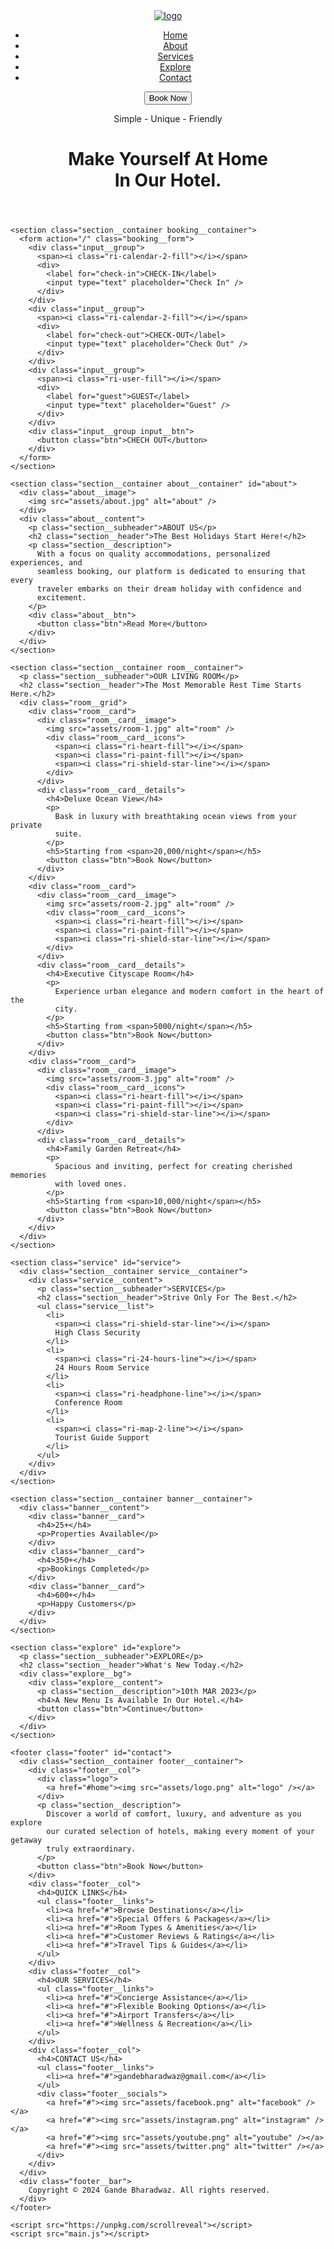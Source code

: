 <!DOCTYPE html>
<html lang="en">
  <head>
    <meta charset="UTF-8" />
    <meta name="viewport" content="width=device-width, initial-scale=1.0" />
    <link
      href="https://cdn.jsdelivr.net/npm/remixicon@4.0.0/fonts/remixicon.css"
      rel="stylesheet"
    />
    <link rel="stylesheet" href="styles.css" />
    <title>Bharadwaz Gande</title>
  </head>
  <body>
    <header class="header">
      <nav>
        <div class="nav__bar">
          <div class="logo">
            <a href="#"><img src="assets/logo.png" alt="logo" /></a>
          </div>
          <div class="nav__menu__btn" id="menu-btn">
            <i class="ri-menu-line"></i>
          </div>
        </div>
        <ul class="nav__links" id="nav-links">
          <li><a href="#home">Home</a></li>
          <li><a href="#about">About</a></li>
          <li><a href="#service">Services</a></li>
          <li><a href="#explore">Explore</a></li>
          <li><a href="#contact">Contact</a></li>
        </ul>
        <button class="btn nav__btn">Book Now</button>
      </nav>
      <div class="section__container header__container" id="home">
        <p>Simple - Unique - Friendly</p>
        <h1>Make Yourself At Home<br />In Our <span>Hotel</span>.</h1>
      </div>
    </header>

    <section class="section__container booking__container">
      <form action="/" class="booking__form">
        <div class="input__group">
          <span><i class="ri-calendar-2-fill"></i></span>
          <div>
            <label for="check-in">CHECK-IN</label>
            <input type="text" placeholder="Check In" />
          </div>
        </div>
        <div class="input__group">
          <span><i class="ri-calendar-2-fill"></i></span>
          <div>
            <label for="check-out">CHECK-OUT</label>
            <input type="text" placeholder="Check Out" />
          </div>
        </div>
        <div class="input__group">
          <span><i class="ri-user-fill"></i></span>
          <div>
            <label for="guest">GUEST</label>
            <input type="text" placeholder="Guest" />
          </div>
        </div>
        <div class="input__group input__btn">
          <button class="btn">CHECH OUT</button>
        </div>
      </form>
    </section>

    <section class="section__container about__container" id="about">
      <div class="about__image">
        <img src="assets/about.jpg" alt="about" />
      </div>
      <div class="about__content">
        <p class="section__subheader">ABOUT US</p>
        <h2 class="section__header">The Best Holidays Start Here!</h2>
        <p class="section__description">
          With a focus on quality accommodations, personalized experiences, and
          seamless booking, our platform is dedicated to ensuring that every
          traveler embarks on their dream holiday with confidence and
          excitement.
        </p>
        <div class="about__btn">
          <button class="btn">Read More</button>
        </div>
      </div>
    </section>

    <section class="section__container room__container">
      <p class="section__subheader">OUR LIVING ROOM</p>
      <h2 class="section__header">The Most Memorable Rest Time Starts Here.</h2>
      <div class="room__grid">
        <div class="room__card">
          <div class="room__card__image">
            <img src="assets/room-1.jpg" alt="room" />
            <div class="room__card__icons">
              <span><i class="ri-heart-fill"></i></span>
              <span><i class="ri-paint-fill"></i></span>
              <span><i class="ri-shield-star-line"></i></span>
            </div>
          </div>
          <div class="room__card__details">
            <h4>Deluxe Ocean View</h4>
            <p>
              Bask in luxury with breathtaking ocean views from your private
              suite.
            </p>
            <h5>Starting from <span>20,000/night</span></h5>
            <button class="btn">Book Now</button>
          </div>
        </div>
        <div class="room__card">
          <div class="room__card__image">
            <img src="assets/room-2.jpg" alt="room" />
            <div class="room__card__icons">
              <span><i class="ri-heart-fill"></i></span>
              <span><i class="ri-paint-fill"></i></span>
              <span><i class="ri-shield-star-line"></i></span>
            </div>
          </div>
          <div class="room__card__details">
            <h4>Executive Cityscape Room</h4>
            <p>
              Experience urban elegance and modern comfort in the heart of the
              city.
            </p>
            <h5>Starting from <span>5000/night</span></h5>
            <button class="btn">Book Now</button>
          </div>
        </div>
        <div class="room__card">
          <div class="room__card__image">
            <img src="assets/room-3.jpg" alt="room" />
            <div class="room__card__icons">
              <span><i class="ri-heart-fill"></i></span>
              <span><i class="ri-paint-fill"></i></span>
              <span><i class="ri-shield-star-line"></i></span>
            </div>
          </div>
          <div class="room__card__details">
            <h4>Family Garden Retreat</h4>
            <p>
              Spacious and inviting, perfect for creating cherished memories
              with loved ones.
            </p>
            <h5>Starting from <span>10,000/night</span></h5>
            <button class="btn">Book Now</button>
          </div>
        </div>
      </div>
    </section>

    <section class="service" id="service">
      <div class="section__container service__container">
        <div class="service__content">
          <p class="section__subheader">SERVICES</p>
          <h2 class="section__header">Strive Only For The Best.</h2>
          <ul class="service__list">
            <li>
              <span><i class="ri-shield-star-line"></i></span>
              High Class Security
            </li>
            <li>
              <span><i class="ri-24-hours-line"></i></span>
              24 Hours Room Service
            </li>
            <li>
              <span><i class="ri-headphone-line"></i></span>
              Conference Room
            </li>
            <li>
              <span><i class="ri-map-2-line"></i></span>
              Tourist Guide Support
            </li>
          </ul>
        </div>
      </div>
    </section>

    <section class="section__container banner__container">
      <div class="banner__content">
        <div class="banner__card">
          <h4>25+</h4>
          <p>Properties Available</p>
        </div>
        <div class="banner__card">
          <h4>350+</h4>
          <p>Bookings Completed</p>
        </div>
        <div class="banner__card">
          <h4>600+</h4>
          <p>Happy Customers</p>
        </div>
      </div>
    </section>

    <section class="explore" id="explore">
      <p class="section__subheader">EXPLORE</p>
      <h2 class="section__header">What's New Today.</h2>
      <div class="explore__bg">
        <div class="explore__content">
          <p class="section__description">10th MAR 2023</p>
          <h4>A New Menu Is Available In Our Hotel.</h4>
          <button class="btn">Continue</button>
        </div>
      </div>
    </section>

    <footer class="footer" id="contact">
      <div class="section__container footer__container">
        <div class="footer__col">
          <div class="logo">
            <a href="#home"><img src="assets/logo.png" alt="logo" /></a>
          </div>
          <p class="section__description">
            Discover a world of comfort, luxury, and adventure as you explore
            our curated selection of hotels, making every moment of your getaway
            truly extraordinary.
          </p>
          <button class="btn">Book Now</button>
        </div>
        <div class="footer__col">
          <h4>QUICK LINKS</h4>
          <ul class="footer__links">
            <li><a href="#">Browse Destinations</a></li>
            <li><a href="#">Special Offers & Packages</a></li>
            <li><a href="#">Room Types & Amenities</a></li>
            <li><a href="#">Customer Reviews & Ratings</a></li>
            <li><a href="#">Travel Tips & Guides</a></li>
          </ul>
        </div>
        <div class="footer__col">
          <h4>OUR SERVICES</h4>
          <ul class="footer__links">
            <li><a href="#">Concierge Assistance</a></li>
            <li><a href="#">Flexible Booking Options</a></li>
            <li><a href="#">Airport Transfers</a></li>
            <li><a href="#">Wellness & Recreation</a></li>
          </ul>
        </div>
        <div class="footer__col">
          <h4>CONTACT US</h4>
          <ul class="footer__links">
            <li><a href="#">gandebharadwaz@gmail.com</a></li>
          </ul>
          <div class="footer__socials">
            <a href="#"><img src="assets/facebook.png" alt="facebook" /></a>
            <a href="#"><img src="assets/instagram.png" alt="instagram" /></a>
            <a href="#"><img src="assets/youtube.png" alt="youtube" /></a>
            <a href="#"><img src="assets/twitter.png" alt="twitter" /></a>
          </div>
        </div>
      </div>
      <div class="footer__bar">
        Copyright © 2024 Gande Bharadwaz. All rights reserved.
      </div>
    </footer>

    <script src="https://unpkg.com/scrollreveal"></script>
    <script src="main.js"></script>
  </body>
</html>

